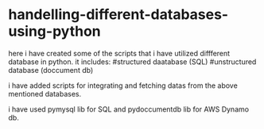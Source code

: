 # handelling-different-databases-using-python
here i have created some of the scripts that i have utilized diffferent database in python.
it includes:
#structured daatabase (SQL)
#unstructured database (doccument db)

i have added scripts for integrating and fetching datas from the above mentioned databases.

i have used pymysql lib for SQL and pydoccumentdb lib for AWS Dynamo db.
